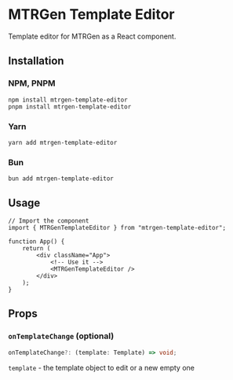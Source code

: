 # MTRGen Template Editor

Template editor for MTRGen as a React component.

## Installation

### NPM, PNPM

```
npm install mtrgen-template-editor
pnpm install mtrgen-template-editor
```

### Yarn

```
yarn add mtrgen-template-editor
```

### Bun
```
bun add mtrgen-template-editor
```

## Usage

```tsx
// Import the component
import { MTRGenTemplateEditor } from "mtrgen-template-editor";

function App() {
    return (
        <div className="App">
            <!-- Use it -->
            <MTRGenTemplateEditor />
        </div>
    );
}
```

## Props

### `onTemplateChange` (optional)

```ts
onTemplateChange?: (template: Template) => void;
```

`template` - the template object to edit or a new empty one
